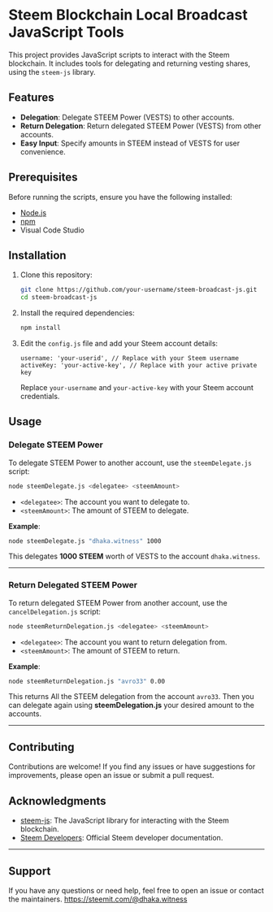 # Steem Blockchain Local Broadcast JavaScript Tools

This project provides JavaScript scripts to interact with the Steem blockchain. It includes tools for delegating and returning vesting shares, using the `steem-js` library.

## Features

- **Delegation**: Delegate STEEM Power (VESTS) to other accounts.
- **Return Delegation**: Return delegated STEEM Power (VESTS) from other accounts.
- **Easy Input**: Specify amounts in STEEM instead of VESTS for user convenience.

## Prerequisites

Before running the scripts, ensure you have the following installed:

- [Node.js](https://nodejs.org/)
- [npm](https://www.npmjs.com/)
- Visual Code Studio

## Installation

1. Clone this repository:

   ```bash
   git clone https://github.com/your-username/steem-broadcast-js.git
   cd steem-broadcast-js
   ```

2. Install the required dependencies:

   ```bash
   npm install
   ```

3. Edit the `config.js` file and add your Steem account details:

   ```
   username: 'your-userid', // Replace with your Steem username
   activeKey: 'your-active-key', // Replace with your active private key
   ```

   Replace `your-username` and `your-active-key` with your Steem account credentials.

## Usage

### Delegate STEEM Power 

To delegate STEEM Power to another account, use the `steemDelegate.js` script:

```bash
node steemDelegate.js <delegatee> <steemAmount>
```

- `<delegatee>`: The account you want to delegate to.
- `<steemAmount>`: The amount of STEEM to delegate.

**Example**:

```bash
node steemDelegate.js "dhaka.witness" 1000
```

This delegates **1000 STEEM** worth of VESTS to the account `dhaka.witness`.

---

### Return Delegated STEEM Power

To return delegated STEEM Power from another account, use the `cancelDelegation.js` script:

```bash
node steemReturnDelegation.js <delegatee> <steemAmount>
```

- `<delegatee>`: The account you want to return delegation from.
- `<steemAmount>`: The amount of STEEM to return.

**Example**:

```bash
node steemReturnDelegation.js "avro33" 0.00
```

This returns All the STEEM delegation from the account `avro33`. Then you can delegate again using **steemDelegation.js** your desired amount to the accounts. 


---

## Contributing

Contributions are welcome! If you find any issues or have suggestions for improvements, please open an issue or submit a pull request.

## Acknowledgments

- [steem-js](https://github.com/steemit/steem-js): The JavaScript library for interacting with the Steem blockchain.
- [Steem Developers](https://developers.steem.io/): Official Steem developer documentation.

---

## Support

If you have any questions or need help, feel free to open an issue or contact the maintainers.
https://steemit.com/@dhaka.witness
